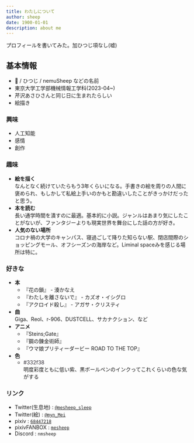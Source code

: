 ```yaml
---
title: わたしについて
author: sheep
date: 1900-01-01
description: about me
---
```


<span>プロフィールを書いてみた。</span><span>加ひつじ項なし(嘘)</span>

## 基本情報
- 🐏 / ひつじ / nemuSheep などの名前
- 東京大学工学部機械情報工学科(2023-04~)
- 芹沢あさひさんと同じ日に生まれたらしい
- 絵描き

### 興味
- 人工知能
- 感情
- 創作

### 趣味
- **絵を描く**  
	なんとなく続けていたらもう3年くらいになる。手書きの絵を周りの人間に褒められ、もしかして私絵上手いのかもと勘違いしたことがきっかけだったと思う。
- **本を読む**  
	長い通学時間を潰すのに最適。基本的に小説。ジャンルはあまり気にしたことがないが、ファンタジーよりも現実世界を舞台にした話の方が好き。
- **人気のない場所**  
	コロナ禍の大学のキャンパス、寝過ごして降りた知らない駅、閉店間際のショッピングモール、オフシーズンの海岸など。Liminal spaceみを感じる場所は特に。

### 好きな
- **本**
	- 『花の鎖』 - 湊かなえ
	- 『わたしを離さないで』 - カズオ・イシグロ
	- 『アクロイド殺し』 - アガサ・クリスティ
- **曲**  
	Giga、Reol、r-906、DUSTCELL、サカナクション、など
- **アニメ**
	- 『Steins;Gate』
	- 『鋼の錬金術師』
	- 『ウマ娘プリティーダービー ROAD TO THE TOP』
- **色**
	- <span style='color: #332f38'>\#332f38</span>  
		明度彩度ともに低い紫、黒ボールペンのインクってこれくらいの色な気がする

### リンク
- Twitter(生息地) : [`@mesheep_sleep`](https://twitter.com/mesheep_sleep)
- Twitter(絵) : [`@myn_Mei`](https://twitter.com/myn_Mei)
- pixiv : [`68447218`](https://www.pixiv.net/users/68447218)
- pixivFANBOX : [`mesheep`](https://mesheep.fanbox.cc)
- Discord : `nmsheep`

